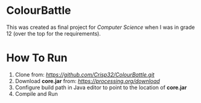 # ColourBattle
 
This was created as final project for *Computer Science* when I was in grade 12 (over the top for the requirements).


# How To Run
1. Clone from: *https://github.com/Crisp32/ColourBattle.git*
2. Download **core.jar** from: *https://processing.org/download*
3. Configure build path in Java editor to point to the location of **core.jar**
4. Compile and Run


